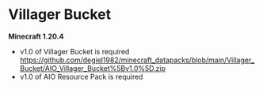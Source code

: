 # Villager Bucket

**Minecraft 1.20.4**

- v1.0 of Villager Bucket is required
  <url><https://github.com/degiel1982/minecraft_datapacks/blob/main/Villager_Bucket/AIO_Villager_Bucket%5Bv1.0%5D.zip>
- v1.0 of AIO Resource Pack is required

